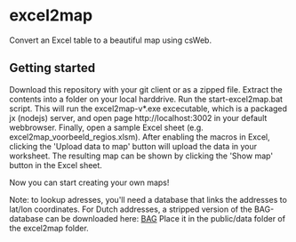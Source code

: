 # excel2map
Convert an Excel table to a beautiful map using csWeb.

## Getting started
Download this repository with your git client or as a zipped file. Extract the contents into a folder on your local harddrive. Run the start-excel2map.bat script. This will run the excel2map-v*.exe excecutable, which is a packaged jx (nodejs) server, and open page http://localhost:3002 in your default webbrowser. Finally, open a sample Excel sheet (e.g. excel2map_voorbeeld_regios.xlsm). After enabling the macros in Excel, clicking the 'Upload data to map' button will upload the data in your worksheet. The resulting map can be shown by clicking the 'Show map' button in the Excel sheet. 

Now you can start creating your own maps! 

Note: to lookup adresses, you'll need a database that links the addresses to lat/lon coordinates. For Dutch addresses, a stripped version of the BAG-database can be downloaded here: [BAG](https://www.dropbox.com/s/oya8cv4wj7md04h/bagadres.db?dl=0) Place it in the public/data folder of the excel2map folder.
